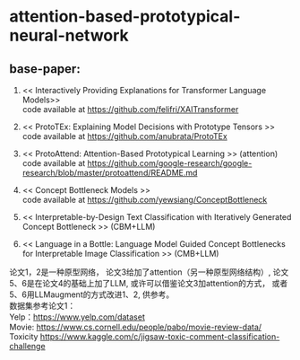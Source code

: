 # attention-based-prototypical-neural-network

## base-paper:

1. << Interactively Providing Explanations for Transformer Language Models>>  
code available at https://github.com/felifri/XAITransformer

2. << ProtoTEx: Explaining Model Decisions with Prototype Tensors >>    
code available at https://github.com/anubrata/ProtoTEx

3. << ProtoAttend: Attention-Based Prototypical Learning >>     (attention)  
code available at https://github.com/google-research/google-research/blob/master/protoattend/README.md

4. << Concept Bottleneck Models >>  
code available at https://github.com/yewsiang/ConceptBottleneck

5. << Interpretable-by-Design Text Classification with Iteratively Generated Concept Bottleneck >>   (CBM+LLM)  

6. << Language in a Bottle: Language Model Guided Concept Bottlenecks for Interpretable Image Classification >>   (CMB+LLM)  



论文1，2是一种原型网络， 论文3给加了attention（另一种原型网络结构）, 论文5、6是在论文4的基础上加了LLM, 或许可以借鉴论文3加attention的方式， 或者5、6用LLMaugment的方式改进1、2, 供参考。  
数据集参考论文1：  
Yelp：https://www.yelp.com/dataset   
Movie: https://www.cs.cornell.edu/people/pabo/movie-review-data/  
Toxicity https://www.kaggle.com/c/jigsaw-toxic-comment-classification-challenge  

